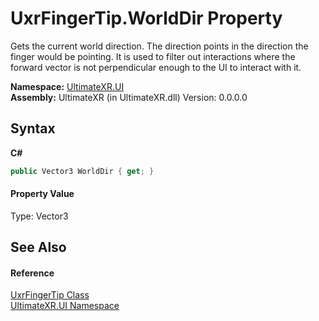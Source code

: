 # UxrFingerTip.WorldDir Property 
 

Gets the current world direction. The direction points in the direction the finger would be pointing. It is used to filter out interactions where the forward vector is not perpendicular enough to the UI to interact with it.

**Namespace:**&nbsp;<a href="N_UltimateXR_UI">UltimateXR.UI</a><br />**Assembly:**&nbsp;UltimateXR (in UltimateXR.dll) Version: 0.0.0.0

## Syntax

**C#**<br />
``` C#
public Vector3 WorldDir { get; }
```


#### Property Value
Type: Vector3

## See Also


#### Reference
<a href="T_UltimateXR_UI_UxrFingerTip">UxrFingerTip Class</a><br /><a href="N_UltimateXR_UI">UltimateXR.UI Namespace</a><br />